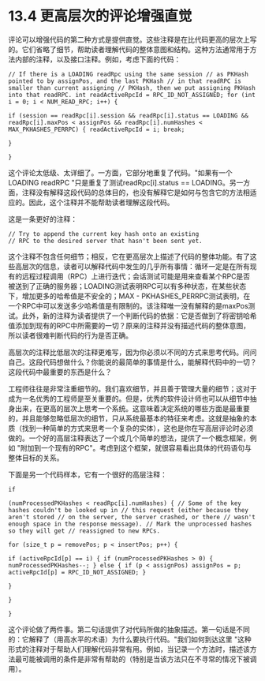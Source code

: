 # 13.4 更高层次的评论增强直觉

评论可以增强代码的第二种方式是提供直觉。这些注释是在比代码更高的层次上写的。它们省略了细节，帮助读者理解代码的整体意图和结构。这种方法通常用于方法内部的注释，以及接口注释。例如，考虑下面的代码：

```
// If there is a LOADING readRpc using the same session // as PKHash pointed to by assignPos, and the last PKHash // in that readRPC is smaller than current assigning // PKHash, then we put assigning PKHash into that readRPC. int readActiveRpcId = RPC_ID_NOT_ASSIGNED; for (int i = 0; i < NUM_READ_RPC; i++) {

if (session == readRpc[i].session && readRpc[i].status == LOADING && readRpc[i].maxPos < assignPos && readRpc[i].numHashes < MAX_PKHASHES_PERRPC) { readActiveRpcId = i; break;

}

}
```

这个评论太低级、太详细了。一方面，它部分地重复了代码。"如果有一个LOADING readRPC "只是重复了测试readRpc\[i].status == LOADING。另一方面，注释没有解释这段代码的总体目的，也没有解释它是如何与包含它的方法相适应的。因此，这个注释并不能帮助读者理解这段代码。

这是一条更好的注释：

```
// Try to append the current key hash onto an existing 
// RPC to the desired server that hasn't been sent yet.
```

这个注释不包含任何细节；相反，它在更高层次上描述了代码的整体功能。有了这些高层次的信息，读者可以解释代码中发生的几乎所有事情：循环一定是在所有现有的远程过程调用（RPC）上进行迭代；会话测试可能是用来查看某个RPC是否被送到了正确的服务器；LOADING测试表明RPC可以有多种状态，在某些状态下，增加更多的哈希值是不安全的；MAX - PKHASHES\_PERRPC测试表明，在一个RPC中可以发送多少哈希值是有限制的。该注释唯一没有解释的是maxPos测试。此外，新的注释为读者提供了一个判断代码的依据：它是否做到了将密钥哈希值添加到现有的RPC中所需要的一切？原来的注释并没有描述代码的整体意图，所以读者很难判断代码的行为是否正确。

高层次的注释比低层次的注释更难写，因为你必须以不同的方式来思考代码。问问自己。这段代码想做什么？你能说的最简单的事情是什么，能解释代码中的一切？这段代码中最重要的东西是什么？

工程师往往是非常注重细节的。我们喜欢细节，并且善于管理大量的细节；这对于成为一名优秀的工程师是至关重要的。但是，优秀的软件设计师也可以从细节中抽身出来，在更高的层次上思考一个系统。这意味着决定系统的哪些方面是最重要的，并且能够忽略低层次的细节，只从系统最基本的特征来考虑。这就是抽象的本质（找到一种简单的方式来思考一个复杂的实体），这也是你在写高层评论时必须做的。一个好的高层注释表达了一个或几个简单的想法，提供了一个概念框架，例如 "附加到一个现有的RPC"。考虑到这个框架，就很容易看出具体的代码语句与整体目标的关系。

下面是另一个代码样本，它有一个很好的高层注释：

```
if

(numProcessedPKHashes < readRpc[i].numHashes) { // Some of the key hashes couldn't be looked up in // this request (either because they aren't stored // on the server, the server crashed, or there // wasn't enough space in the response message). // Mark the unprocessed hashes so they will get // reassigned to new RPCs.

for (size_t p = removePos; p < insertPos; p++) {

if (activeRpcId[p] == i) { if (numProcessedPKHashes > 0) { numProcessedPKHashes--; } else { if (p < assignPos) assignPos = p; activeRpcId[p] = RPC_ID_NOT_ASSIGNED; }

}

}

}
```

这个评论做了两件事。第二句话提供了对代码所做的抽象描述。第一句话是不同的：它解释了（用高水平的术语）为什么要执行代码。"我们如何到达这里 "这种形式的注释对于帮助人们理解代码非常有用。例如，当记录一个方法时，描述该方法最可能被调用的条件是非常有帮助的（特别是当该方法只在不寻常的情况下被调用）。

